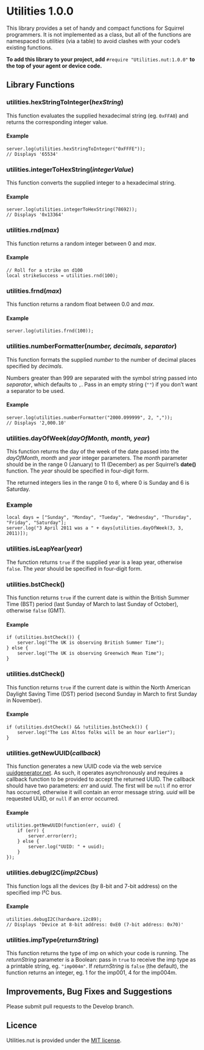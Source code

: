 # Utilities 1.0.0

This library provides a set of handy and compact functions for Squirrel programmers. It is not implemented as a class, but all of the functions are namespaced to *utilities* (via a table) to avoid clashes with your code’s existing functions.

**To add this library to your project, add** `#require "Utilities.nut:1.0.0"` **to the top of your agent or device code.**

## Library Functions

### utilities.hexStringToInteger(*hexString*)

This function evaluates the supplied hexadecimal string (eg. `0xFFA0`) and returns the corresponding integer value.

#### Example

```squirrel
server.log(utilities.hexStringToInteger("0xFFFE"));
// Displays '65534'
```

### utilities.integerToHexString(*integerValue*)

This function converts the supplied integer to a hexadecimal string.

#### Example

```squirrel
server.log(utilities.integerToHexString(78692));
// Displays '0x13364'
```

### utilities.rnd(*max*)

This function returns a random integer between 0 and *max*.

#### Example

```squirrel
// Roll for a strike on d100
local strikeSuccess = utilities.rnd(100);
```

### utilities.frnd(*max*)

This function returns a random float between 0.0 and *max*.

#### Example

```squirrel
server.log(utilities.frnd(100));
```

### utilities.numberFormatter(*number, decimals, separator*)

This function formats the supplied *number* to the number of decimal places specified by *decimals*.

Numbers greater than 999 are separated with the symbol string passed into *separator*, which defaults to `,`. Pass in an empty string (`""`) if you don’t want a separator to be used.

#### Example

```squirrel
server.log(utilities.numberFormatter("2000.099999", 2, ","));
// Displays '2,000.10'
```

### utilities.dayOfWeek(*dayOfMonth, month, year*)

This function returns the day of the week of the date passed into the *dayOfMonth*, *month* and *year* integer parameters. The *month* parameter should be in the range 0 (January) to 11 (December) as per Squirrel’s **date()** function. The *year* should be specified in four-digit form.

The returned integers lies in the range 0 to 6, where 0 is Sunday and 6 is Saturday.

### Example

```squirrel
local days = ["Sunday", "Monday", "Tueday", "Wednesday", "Thursday", "Friday", "Saturday"];
server.log("3 April 2011 was a " + days[utilities.dayOfWeek(3, 3, 2011)]);
```

### utilities.isLeapYear(*year*)

The function returns `true` if the supplied year is a leap year, otherwise `false`. The *year* should be specified in four-digit form.

### utilities.bstCheck()

This function returns `true` if the current date is within the British Summer Time (BST) period (last Sunday of March to last Sunday of October), otherwise `false` (GMT).

#### Example

```squirrel
if (utilities.bstCheck()) {
    server.log("The UK is observing British Summer Time");
} else {
    server.log("The UK is observing Greenwich Mean Time");
}
```

### utilities.dstCheck()

This function returns `true` if the current date is within the North American Daylight Saving Time (DST) period (second Sunday in March to first Sunday in November).

#### Example

```squirrel
if (utilities.dstCheck() && !utilities.bstCheck()) {
    server.log("The Los Altos folks will be an hour earlier");
}
```

### utilities.getNewUUID(*callback*)

This function generates a new UUID code via the web service [uuidgenerator.net](https://www.uuidgenerator.net/). As such, it operates asynchronously and requires a callback function to be provided to accept the returned UUID. The callback should have two parameters: *err* and *uuid*. The first will be `null` if no error has occurred, otherwise it will contain an error message string. *uuid* will be requested UUID, or `null` if an error occurred.

#### Example

```squirrel
utilities.getNewUUID(function(err, uuid) {
    if (err) {
        server.error(err);
    } else {
        server.log("UUID: " + uuid);
    }
});
```

### utilities.debugI2C(*impI2Cbus*)

This function logs all the devices (by 8-bit and 7-bit address) on the specified imp I&sup2;C bus.

#### Example

```squirrel
utilities.debugI2C(hardware.i2c89);
// Displays 'Device at 8-bit address: 0xE0 (7-bit address: 0x70)'
```

### utilities.impType(*returnString*)

This function returns the type of imp on which your code is running. The *returnString* parameter is a Boolean: pass in `true` to receive the imp type as a printable string, eg. `"imp004m"`. If *returnString* is `false` (the default), the function returns an integer, eg. 1 for the imp001, 4 for the imp004m.

## Improvements, Bug Fixes and Suggestions

Please submit pull requests to the Develop branch.

## Licence

Utilities.nut is provided under the [MIT license](./LICENSE).
